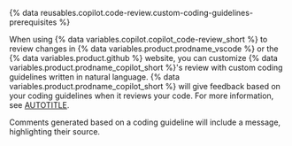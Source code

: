 {% data reusables.copilot.code-review.custom-coding-guidelines-prerequisites %}

When using {% data variables.copilot.copilot_code-review_short %} to review changes in {% data variables.product.prodname_vscode %} or the {% data variables.product.github %} website, you can customize {% data variables.product.prodname_copilot_short %}'s review with custom coding guidelines written in natural language. {% data variables.product.prodname_copilot_short %} will give feedback based on your coding guidelines when it reviews your code. For more information, see [AUTOTITLE](/copilot/using-github-copilot/code-review/configuring-coding-guidelines).

Comments generated based on a coding guideline will include a message, highlighting their source.
